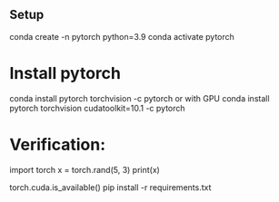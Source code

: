 ## Setup

conda create -n pytorch python=3.9
conda activate pytorch

# Install pytorch
conda install pytorch torchvision -c pytorch
or with GPU
conda install pytorch torchvision cudatoolkit=10.1 -c pytorch

# Verification:
import torch
x = torch.rand(5, 3)
print(x)

torch.cuda.is_available()
pip install -r requirements.txt
